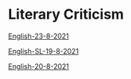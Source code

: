 # Literary Criticism

[English-23-8-2021](English-23-8-2021)

[English-SL-19-8-2021](English-SL-19-8-2021)

[English-20-8-2021](English-20-8-2021)

